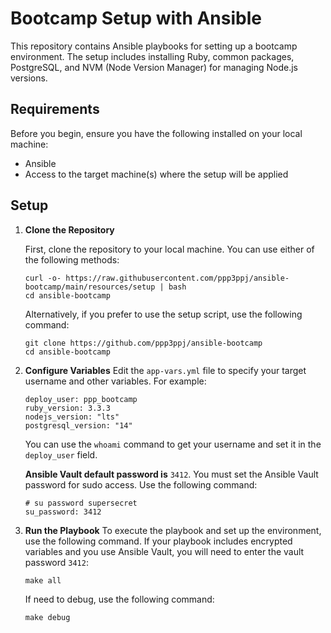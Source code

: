 # Bootcamp Setup with Ansible

This repository contains Ansible playbooks for setting up a bootcamp environment. The setup includes installing Ruby, common packages, PostgreSQL, and NVM (Node Version Manager) for managing Node.js versions.

## Requirements

Before you begin, ensure you have the following installed on your local machine:

-   Ansible
-   Access to the target machine(s) where the setup will be applied

## Setup

1. **Clone the Repository**

	First, clone the repository to your local machine. You can use either of the following methods:
	```
	curl -o- https://raw.githubusercontent.com/ppp3ppj/ansible-bootcamp/main/resources/setup | bash
    cd ansible-bootcamp
    ```
	Alternatively, if you prefer to use the setup script, use the following command:
    ```
    git clone https://github.com/ppp3ppj/ansible-bootcamp
    cd ansible-bootcamp
    ```
2.  **Configure Variables**
Edit the `app-vars.yml` file to specify your target username and other variables. For example:
	```
	deploy_user: ppp_bootcamp
	ruby_version: 3.3.3
	nodejs_version: "lts"
	postgresql_version: "14"
	```
	You can use the `whoami` command to get your username and set it in the `deploy_user` field.

	**Ansible Vault default password is** `3412`. You must set the Ansible Vault password for sudo access. Use the following command:
	 ```
	 # su password supersecret
	su_password: 3412
	 ```
3. **Run the Playbook**
	To execute the playbook and set up the environment, use the following command. If your playbook includes encrypted variables and you use Ansible Vault, you will need to enter the vault password `3412`:
	```
	make all
	```
	If need to debug, use the following command:
	```
	make debug
	```
